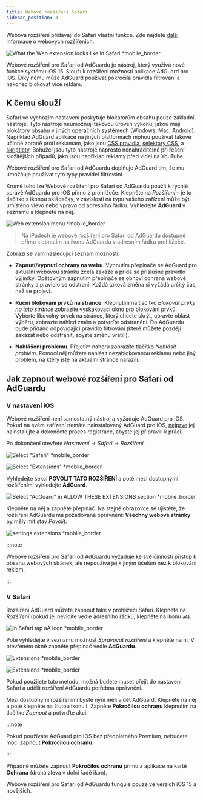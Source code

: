 ```yaml
---
title: Webové rozšíření Safari
sidebar_position: 3
---
```


Webová rozšíření přidávají do Safari vlastní funkce. Zde najdete [další informace o webových rozšířeních](https://developer.apple.com/documentation/safariservices/safari_web_extensions).

![What the Web extension looks like in Safari *mobile_border](https://cdn.adtidy.org/public/Adguard/kb/iOS/webext/menu_en.png)

Webové rozšíření pro Safari od AdGuardu je nástroj, který využívá nové funkce systému iOS 15. Slouží k rozšíření možností aplikace AdGuard pro iOS. Díky němu může AdGuard používat pokročilá pravidla filtrování a nakonec blokovat více reklam.

## K čemu slouží

Safari ve výchozím nastavení poskytuje blokátorům obsahu pouze základní nástroje. Tyto nástroje neumožňují takovou úroveň výkonu, jakou mají blokátory obsahu v jiných operačních systémech (Windows, Mac, Android). Například AdGuard aplikace na jiných platformách mohou používat takové účinné zbraně proti reklamám, jako jsou [CSS pravidla](/general/ad-filtering/create-own-filters#cosmetic-css-rules), [selektory CSS](/general/ad-filtering/create-own-filters#extended-css-selectors), a [skriptlety](/general/ad-filtering/create-own-filters#scriptlets). Bohužel jsou tyto nástroje naprosto nenahraditelné při řešení složitějších případů, jako jsou například reklamy před videi na YouTube.

Webové rozšíření pro Safari od AdGuardu doplňuje AdGuard tím, že mu umožňuje používat tyto typy pravidel filtrování.

Kromě toho lze Webové rozšíření pro Safari od AdGuardu použít k rychlé správě AdGuardu pro iOS přímo z prohlížeče. Klepněte na *Rozšíření* – je to tlačítko s ikonou skládačky, v závislosti na typu vašeho zařízení může být umístěno vlevo nebo vpravo od adresního řádku. Vyhledejte **AdGuard** v seznamu a klepněte na něj.

![Web extension menu *mobile_border](https://cdn.adtidy.org/public/Adguard/kb/iOS/webext/ext_adguard_en.png?1)
> Na iPadech je webové rozšíření pro Safari od AdGuardu dostupné přímo klepnutím na ikonu AdGuardu v adresním řádku prohlížeče.

Zobrazí se vám následující seznam možností:

- **Zapnutí/vypnutí ochrany na webu**. Vypnutím přepínače se AdGuard pro aktuální webovou stránku zcela zakáže a přidá se příslušné pravidlo výjimky. Opětovným zapnutím přepínače se obnoví ochrana webové stránky a pravidlo se odstraní. Každá taková změna si vyžádá určitý čas, než se projeví.

- **Ruční blokování prvků na stránce**. Klepnutím na tlačítko *Blokovat prvky na této stránce* zobrazíte vyskakovací okno pro blokování prvků. Vyberte libovolný prvek na stránce, který chcete skrýt, upravte oblast výběru, zobrazte náhled změn a potvrďte odstranění. Do AdGuardu bude přidáno odpovídající pravidlo filtrování (které můžete později zakázat nebo odstranit, abyste změnu vrátili).

- **Nahlášení problému**. Přejetím nahoru zobrazíte tlačítko *Nahlásit problém*. Pomocí něj můžete nahlásit nezablokovanou reklamu nebo jiný problém, na který jste na aktuální stránce narazili.

## Jak zapnout webové rozšíření pro Safari od AdGuardu

### V nastavení iOS

Webové rozšíření není samostatný nástroj a vyžaduje AdGuard pro iOS. Pokud na svém zařízení nemáte nainstalovaný AdGuard pro iOS, [nejprve](../installation) jej nainstalujte a dokončete proces registrace, abyste jej připravili k práci.

Po dokončení otevřete *Nastavení → Safari → Rozšíření*.

![Select "Safari" *mobile_border](https://cdn.adtidy.org/public/Adguard/kb/iOS/webext/settings1_en.png)

![Select "Extensions" *mobile_border](https://cdn.adtidy.org/public/Adguard/kb/iOS/webext/settings2_en.png)

Vyhledejte sekci **POVOLIT TATO ROZŠÍŘENÍ** a poté mezi dostupnými rozšířeními vyhledejte **AdGuard**.

![Select "AdGuard" in ALLOW THESE EXTENSIONS section *mobile_border](https://cdn.adtidy.org/public/Adguard/kb/iOS/webext/settings3_en.png)

Klepněte na něj a zapněte přepínač. Na stejné obrazovce se ujistěte, že rozšíření AdGuardu má požadovaná oprávnění: **Všechny webové stránky** by měly mít stav *Povolit*.

![settings extensions *mobile_border](https://cdn.adtidy.org/public/Adguard/kb/iOS/webext/settings4_en.png)

:::note

Webové rozšíření pro Safari od AdGuardu vyžaduje ke své činnosti přístup k obsahu webových stránek, ale nepoužívá jej k jiným účelům než k blokování reklam.

:::

### V Safari

Rozšíření AdGuard můžete zapnout také v prohlížeči Safari. Klepněte na *Rozšíření* (pokud jej nevidíte vedle adresního řádku, klepněte na ikonu `aA`).

![In Safari tap aA icon *mobile_border](https://cdn.adtidy.org/public/Adguard/kb/iOS/webext/safari1_en.png)

Poté vyhledejte v seznamu možnost *Spravovat rozšíření* a klepněte na ni. V otevřeném okně zapněte přepínač vedle **AdGuardu**.

![Extensions *mobile_border](https://cdn.adtidy.org/public/Adguard/kb/iOS/webext/safari2_en.png)

![Extensions *mobile_border](https://cdn.adtidy.org/public/Adguard/kb/iOS/webext/safari3_en.png)

Pokud použijete tuto metodu, možná budete muset přejít do nastavení Safari a udělit rozšíření AdGuardu potřebná oprávnění.

Mezi dostupnými rozšířeními byste nyní měli vidět AdGuard. Klepněte na něj a poté klepněte na žlutou ikonu **i**. Zapněte **Pokročilou ochranu** klepnutím na tlačítko *Zapnout* a potvrďte akci.

:::note

Pokud používáte AdGuard pro iOS bez předplatného Premium, nebudete moci zapnout **Pokročilou ochranu**.

:::

Případně můžete zapnout **Pokročilou ochranu** přímo z aplikace na kartě **Ochrana** (druhá zleva v dolní řadě ikon).

Webové rozšíření pro Safari od AdGuardu funguje pouze ve verzích iOS 15 a novějších.
